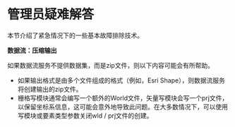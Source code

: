 # 管理员疑难解答

本节介绍了紧急情况下的一些基本故障排除技术。

**数据流：压缩输出**

如果数据流服务不提供数据集，而是zip文件，则以下内容可能会有所帮助。

* 如果输出格式是由多个文件组成的格式（例如，Esri Shape），则数据流服务将创建输出的zip文件。
* 栅格写模块通常会编写一个额外的World文件，矢量写模块会写一个prj文件，以保留坐标系信息，这可能会意外地导致此问题。在大多数情况下，可以使用写模块或要素类型参数关闭wld / prj文件的创建。

